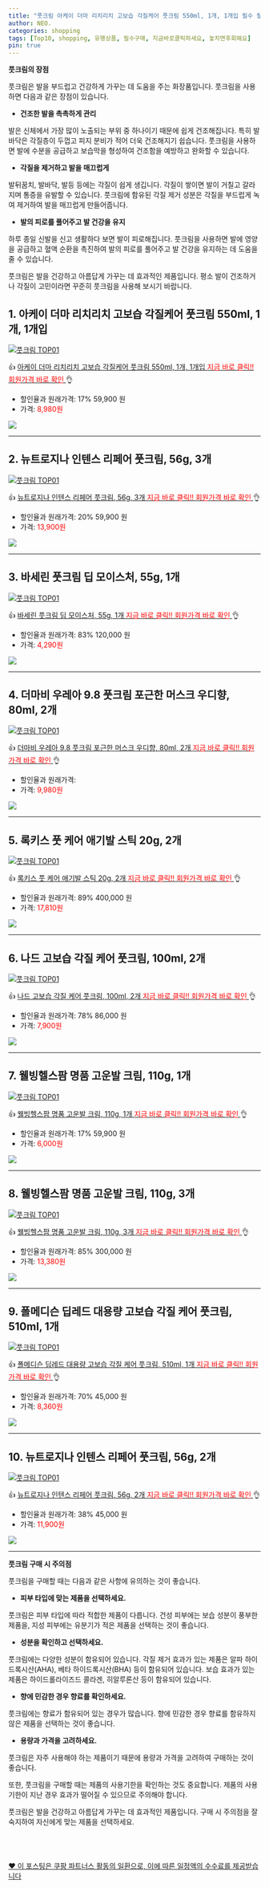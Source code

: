 ```yaml
---
title: "풋크림 아케이 더마 리치리치 고보습 각질케어 풋크림 550ml, 1개, 1개입 필수 필요 추천 제품 비교 최저 가격 비교 장점 구매 후기 구매평"
author: NEO.
categories: shopping
tags: [Top10, shopping, 유행상품, 필수구매, 지금바로클릭하세요, 놓치면후회해요]
pin: true
---
```

**풋크림의 장점**

풋크림은 발을 부드럽고 건강하게 가꾸는 데 도움을 주는 화장품입니다. 풋크림을 사용하면 다음과 같은 장점이 있습니다.

* **건조한 발을 촉촉하게 관리**

발은 신체에서 가장 많이 노출되는 부위 중 하나이기 때문에 쉽게 건조해집니다. 특히 발바닥은 각질층이 두껍고 피지 분비가 적어 더욱 건조해지기 쉽습니다. 풋크림을 사용하면 발에 수분을 공급하고 보습막을 형성하여 건조함을 예방하고 완화할 수 있습니다.

* **각질을 제거하고 발을 매끄럽게**

발뒤꿈치, 발바닥, 발등 등에는 각질이 쉽게 생깁니다. 각질이 쌓이면 발이 거칠고 갈라지며 통증을 유발할 수 있습니다. 풋크림에 함유된 각질 제거 성분은 각질을 부드럽게 녹여 제거하여 발을 매끄럽게 만들어줍니다.

* **발의 피로를 풀어주고 발 건강을 유지**

하루 종일 신발을 신고 생활하다 보면 발이 피로해집니다. 풋크림을 사용하면 발에 영양을 공급하고 혈액 순환을 촉진하여 발의 피로를 풀어주고 발 건강을 유지하는 데 도움을 줄 수 있습니다.

풋크림은 발을 건강하고 아름답게 가꾸는 데 효과적인 제품입니다. 평소 발이 건조하거나 각질이 고민이라면 꾸준히 풋크림을 사용해 보시기 바랍니다.

   

## 1. 아케이 더마 리치리치 고보습 각질케어 풋크림 550ml, 1개, 1개입

[![풋크림 TOP01](https://thumbnail8.coupangcdn.com/thumbnails/remote/490x490ex/image/retail/images/1857997790878259-4947ce6a-04de-4771-b9f9-0d8a10fa88f6.jpg)](https://link.coupang.com/re/AFFSDP?lptag=AF3617701&subid=GithubCoopas&pageKey=7415543769&traceid=V0-153&itemId=19223777050&vendorItemId=84282145157)


👍 [아케이 더마 리치리치 고보습 각질케어 풋크림 550ml, 1개, 1개입 <font color=red> 지금 바로 클릭!! 회원가격 바로 확인 </font> ](https://link.coupang.com/re/AFFSDP?lptag=AF3617701&subid=GithubCoopas&pageKey=7415543769&traceid=V0-153&itemId=19223777050&vendorItemId=84282145157) 👌 


- 할인율과 원래가격: 17%  59,900   원
- 가격: <span style='color:red'>8,980원</span>

[![](/discount_price.png)](https://link.coupang.com/re/AFFSDP?lptag=AF3617701&subid=GithubCoopas&pageKey=7415543769&traceid=V0-153&itemId=19223777050&vendorItemId=84282145157)

---


   

## 2. 뉴트로지나 인텐스 리페어 풋크림, 56g, 3개

[![풋크림 TOP01](https://thumbnail6.coupangcdn.com/thumbnails/remote/490x490ex/image/vendor_inventory/9296/eb6591e871a975a3b81f2d3743222bd9eeb9f83830c9bd4af985ff7c5c26.jpg)](https://link.coupang.com/re/AFFSDP?lptag=AF3617701&subid=GithubCoopas&pageKey=5287266599&traceid=V0-153&itemId=3961607788&vendorItemId=86326357026)


👍 [뉴트로지나 인텐스 리페어 풋크림, 56g, 3개 <font color=red> 지금 바로 클릭!! 회원가격 바로 확인 </font> ](https://link.coupang.com/re/AFFSDP?lptag=AF3617701&subid=GithubCoopas&pageKey=5287266599&traceid=V0-153&itemId=3961607788&vendorItemId=86326357026) 👌 


- 할인율과 원래가격: 20%  59,900   원
- 가격: <span style='color:red'>13,900원</span>

[![](/discount_price.png)](https://link.coupang.com/re/AFFSDP?lptag=AF3617701&subid=GithubCoopas&pageKey=5287266599&traceid=V0-153&itemId=3961607788&vendorItemId=86326357026)

---


   

## 3. 바세린 풋크림 딥 모이스처, 55g, 1개

[![풋크림 TOP01](https://thumbnail7.coupangcdn.com/thumbnails/remote/490x490ex/image/retail/images/4892436460283036-0ac5572f-24cc-4014-b8f4-7fe61882118d.jpg)](https://link.coupang.com/re/AFFSDP?lptag=AF3617701&subid=GithubCoopas&pageKey=6552400296&traceid=V0-153&itemId=14633589874&vendorItemId=70336607162)


👍 [바세린 풋크림 딥 모이스처, 55g, 1개 <font color=red> 지금 바로 클릭!! 회원가격 바로 확인 </font> ](https://link.coupang.com/re/AFFSDP?lptag=AF3617701&subid=GithubCoopas&pageKey=6552400296&traceid=V0-153&itemId=14633589874&vendorItemId=70336607162) 👌 


- 할인율과 원래가격: 83%  120,000   원
- 가격: <span style='color:red'>4,290원</span>

[![](/discount_price.png)](https://link.coupang.com/re/AFFSDP?lptag=AF3617701&subid=GithubCoopas&pageKey=6552400296&traceid=V0-153&itemId=14633589874&vendorItemId=70336607162)

---


   

## 4. 더마비 우레아 9.8 풋크림 포근한 머스크 우디향, 80ml, 2개

[![풋크림 TOP01](https://thumbnail10.coupangcdn.com/thumbnails/remote/490x490ex/image/retail/images/1155345421453768-3f427286-3f01-4083-a291-c619a96dbd35.jpg)](https://link.coupang.com/re/AFFSDP?lptag=AF3617701&subid=GithubCoopas&pageKey=1767888159&traceid=V0-153&itemId=9759463605&vendorItemId=85007362837)


👍 [더마비 우레아 9.8 풋크림 포근한 머스크 우디향, 80ml, 2개 <font color=red> 지금 바로 클릭!! 회원가격 바로 확인 </font> ](https://link.coupang.com/re/AFFSDP?lptag=AF3617701&subid=GithubCoopas&pageKey=1767888159&traceid=V0-153&itemId=9759463605&vendorItemId=85007362837) 👌 


- 할인율과 원래가격: 
- 가격: <span style='color:red'>9,980원</span>

[![](/discount_price.png)](https://link.coupang.com/re/AFFSDP?lptag=AF3617701&subid=GithubCoopas&pageKey=1767888159&traceid=V0-153&itemId=9759463605&vendorItemId=85007362837)

---


   

## 5. 록키스 풋 케어 애기발 스틱 20g, 2개

[![풋크림 TOP01](https://thumbnail6.coupangcdn.com/thumbnails/remote/490x490ex/image/vendor_inventory/3b30/c0b6a9fb11ee081e071b827088c1dee2f82526730c9a84b12680e9fbb5e8.jpg)](https://link.coupang.com/re/AFFSDP?lptag=AF3617701&subid=GithubCoopas&pageKey=1930814953&traceid=V0-153&itemId=3277720440&vendorItemId=82371821363)


👍 [록키스 풋 케어 애기발 스틱 20g, 2개 <font color=red> 지금 바로 클릭!! 회원가격 바로 확인 </font> ](https://link.coupang.com/re/AFFSDP?lptag=AF3617701&subid=GithubCoopas&pageKey=1930814953&traceid=V0-153&itemId=3277720440&vendorItemId=82371821363) 👌 


- 할인율과 원래가격: 89%  400,000   원
- 가격: <span style='color:red'>17,810원</span>

[![](/discount_price.png)](https://link.coupang.com/re/AFFSDP?lptag=AF3617701&subid=GithubCoopas&pageKey=1930814953&traceid=V0-153&itemId=3277720440&vendorItemId=82371821363)

---


   

## 6. 나드 고보습 각질 케어 풋크림, 100ml, 2개

[![풋크림 TOP01](https://thumbnail8.coupangcdn.com/thumbnails/remote/490x490ex/image/retail/images/3135049091379422-9c450322-0858-4430-a09c-cc1c2929a7a1.jpg)](https://link.coupang.com/re/AFFSDP?lptag=AF3617701&subid=GithubCoopas&pageKey=313516412&traceid=V0-153&itemId=991438054&vendorItemId=5417228443)


👍 [나드 고보습 각질 케어 풋크림, 100ml, 2개 <font color=red> 지금 바로 클릭!! 회원가격 바로 확인 </font> ](https://link.coupang.com/re/AFFSDP?lptag=AF3617701&subid=GithubCoopas&pageKey=313516412&traceid=V0-153&itemId=991438054&vendorItemId=5417228443) 👌 


- 할인율과 원래가격: 78%  86,000   원
- 가격: <span style='color:red'>7,900원</span>

[![](/discount_price.png)](https://link.coupang.com/re/AFFSDP?lptag=AF3617701&subid=GithubCoopas&pageKey=313516412&traceid=V0-153&itemId=991438054&vendorItemId=5417228443)

---


   

## 7. 웰빙헬스팜 명품 고운발 크림, 110g, 1개

[![풋크림 TOP01](https://thumbnail7.coupangcdn.com/thumbnails/remote/490x490ex/image/vendor_inventory/369b/5aa6e30266e05a223686a93cb562e1d88ebe41d1149fc94e9401eaf3d05a.png)](https://link.coupang.com/re/AFFSDP?lptag=AF3617701&subid=GithubCoopas&pageKey=6429602575&traceid=V0-153&itemId=12949443&vendorItemId=82515941086)


👍 [웰빙헬스팜 명품 고운발 크림, 110g, 1개 <font color=red> 지금 바로 클릭!! 회원가격 바로 확인 </font> ](https://link.coupang.com/re/AFFSDP?lptag=AF3617701&subid=GithubCoopas&pageKey=6429602575&traceid=V0-153&itemId=12949443&vendorItemId=82515941086) 👌 


- 할인율과 원래가격: 17%  59,900   원
- 가격: <span style='color:red'>6,000원</span>

[![](/discount_price.png)](https://link.coupang.com/re/AFFSDP?lptag=AF3617701&subid=GithubCoopas&pageKey=6429602575&traceid=V0-153&itemId=12949443&vendorItemId=82515941086)

---


   

## 8. 웰빙헬스팜 명품 고운발 크림, 110g, 3개

[![풋크림 TOP01](https://thumbnail9.coupangcdn.com/thumbnails/remote/490x490ex/image/vendor_inventory/ca67/485d77d35272278087c42320ff1c0c0e376a229c918b0834701bc87e2d96.jpg)](https://link.coupang.com/re/AFFSDP?lptag=AF3617701&subid=GithubCoopas&pageKey=6429602575&traceid=V0-153&itemId=17161813754&vendorItemId=82581499422)


👍 [웰빙헬스팜 명품 고운발 크림, 110g, 3개 <font color=red> 지금 바로 클릭!! 회원가격 바로 확인 </font> ](https://link.coupang.com/re/AFFSDP?lptag=AF3617701&subid=GithubCoopas&pageKey=6429602575&traceid=V0-153&itemId=17161813754&vendorItemId=82581499422) 👌 


- 할인율과 원래가격: 85%  300,000   원
- 가격: <span style='color:red'>13,380원</span>

[![](/discount_price.png)](https://link.coupang.com/re/AFFSDP?lptag=AF3617701&subid=GithubCoopas&pageKey=6429602575&traceid=V0-153&itemId=17161813754&vendorItemId=82581499422)

---


   

## 9. 폴메디슨 딥레드 대용량 고보습 각질 케어 풋크림, 510ml, 1개

[![풋크림 TOP01](https://thumbnail6.coupangcdn.com/thumbnails/remote/490x490ex/image/retail/images/1889713895759324-80d23f26-0fbd-474d-b599-53f0677012f4.jpg)](https://link.coupang.com/re/AFFSDP?lptag=AF3617701&subid=GithubCoopas&pageKey=1608814815&traceid=V0-153&itemId=2747714143&vendorItemId=70737687073)


👍 [폴메디슨 딥레드 대용량 고보습 각질 케어 풋크림, 510ml, 1개 <font color=red> 지금 바로 클릭!! 회원가격 바로 확인 </font> ](https://link.coupang.com/re/AFFSDP?lptag=AF3617701&subid=GithubCoopas&pageKey=1608814815&traceid=V0-153&itemId=2747714143&vendorItemId=70737687073) 👌 


- 할인율과 원래가격: 70%  45,000   원
- 가격: <span style='color:red'>8,360원</span>

[![](/discount_price.png)](https://link.coupang.com/re/AFFSDP?lptag=AF3617701&subid=GithubCoopas&pageKey=1608814815&traceid=V0-153&itemId=2747714143&vendorItemId=70737687073)

---


   

## 10. 뉴트로지나 인텐스 리페어 풋크림, 56g, 2개

[![풋크림 TOP01](https://thumbnail7.coupangcdn.com/thumbnails/remote/490x490ex/image/vendor_inventory/d1a2/58376844631db584239801d6ba5730aeeb9ffc458d69fb457dda58503ad7.jpg)](https://link.coupang.com/re/AFFSDP?lptag=AF3617701&subid=GithubCoopas&pageKey=5287266599&traceid=V0-153&itemId=3961607787&vendorItemId=84676609326)


👍 [뉴트로지나 인텐스 리페어 풋크림, 56g, 2개 <font color=red> 지금 바로 클릭!! 회원가격 바로 확인 </font> ](https://link.coupang.com/re/AFFSDP?lptag=AF3617701&subid=GithubCoopas&pageKey=5287266599&traceid=V0-153&itemId=3961607787&vendorItemId=84676609326) 👌 


- 할인율과 원래가격: 38%  45,000   원
- 가격: <span style='color:red'>11,900원</span>

[![](/discount_price.png)](https://link.coupang.com/re/AFFSDP?lptag=AF3617701&subid=GithubCoopas&pageKey=5287266599&traceid=V0-153&itemId=3961607787&vendorItemId=84676609326)

---
**풋크림 구매 시 주의점**

풋크림을 구매할 때는 다음과 같은 사항에 유의하는 것이 좋습니다.

* **피부 타입에 맞는 제품을 선택하세요.**

풋크림은 피부 타입에 따라 적합한 제품이 다릅니다. 건성 피부에는 보습 성분이 풍부한 제품을, 지성 피부에는 유분기가 적은 제품을 선택하는 것이 좋습니다.

* **성분을 확인하고 선택하세요.**

풋크림에는 다양한 성분이 함유되어 있습니다. 각질 제거 효과가 있는 제품은 알파 하이드록시산(AHA), 베타 하이드록시산(BHA) 등이 함유되어 있습니다. 보습 효과가 있는 제품은 하이드롤라이즈드 콜라겐, 히알루론산 등이 함유되어 있습니다.

* **향에 민감한 경우 향료를 확인하세요.**

풋크림에는 향료가 함유되어 있는 경우가 많습니다. 향에 민감한 경우 향료를 함유하지 않은 제품을 선택하는 것이 좋습니다.

* **용량과 가격을 고려하세요.**

풋크림은 자주 사용해야 하는 제품이기 때문에 용량과 가격을 고려하여 구매하는 것이 좋습니다.

또한, 풋크림을 구매할 때는 제품의 사용기한을 확인하는 것도 중요합니다. 제품의 사용기한이 지난 경우 효과가 떨어질 수 있으므로 주의해야 합니다.

풋크림은 발을 건강하고 아름답게 가꾸는 데 효과적인 제품입니다. 구매 시 주의점을 잘 숙지하여 자신에게 맞는 제품을 선택하세요.<br><br><br><br><br> [ ❤  이 포스팅은 쿠팡 파트너스 활동의 일환으로, 이에 따른 일정액의 수수료를 제공받습니다](https://link.coupang.com/a/bcEFyh)